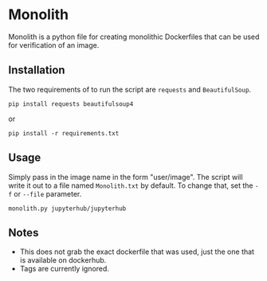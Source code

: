 # Monolith
Monolith is a python file for creating monolithic Dockerfiles that can be used for verification of an image.


## Installation
The two requirements of to run the script are `requests` and `BeautifulSoup`.

```
pip install requests beautifulsoup4
```
or
```
pip install -r requirements.txt
```


## Usage
Simply pass in the image name in the form "user/image".
The script will write it out to a file named `Monolith.txt` by default.
To change that, set the `-f` or `--file` parameter.

```
monolith.py jupyterhub/jupyterhub
```

## Notes
* This does not grab the exact dockerfile that was used, just the one that is available on dockerhub.
* Tags are currently ignored.

